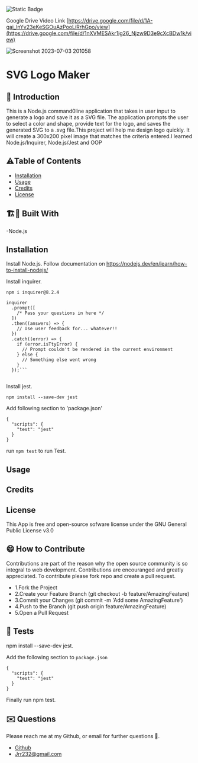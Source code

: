  
 
![Static Badge](https://img.shields.io/badge/license-GNU_General_Public_License_v3.0-yellow)

Google Drive Video Link 
[https://drive.google.com/file/d/1A-gai_lnYv23eKeSGOuAzPooLiRrhGpo/view](https://drive.google.com/file/d/1nXVMESAkr1ig26_Njzw9D3e9cXcBDw1k/view)


![Screenshot 2023-07-03 201058](https://github.com/Jrr1232/week-10/assets/71472570/f5c81c5d-88aa-4399-a3ab-33ccf62fdb98)

# SVG Logo Maker


## 🤔 Introduction

This is a Node.js command0line application that takes in user input to generate a logo and save it as a SVG file. The application prompts the user to select a color and shape, provide text for the logo, and saves the generated SVG to a .svg file.This project will help me design logo quickly. It will create a 300x200 pixel image that matches the criteria entered.I learned Node.js/Inquirer, Node.js/Jest and OOP 




## ⚠️Table of Contents 
- [Installation](#installation)
- [Usage](#usage)
- [Credits](#credits)
- [License](#license)




## 🏗️🚧 Built With 

-Node.js







## Installation 

Install Node.js. Follow documentation on https://nodejs.dev/en/learn/how-to-install-nodejs/

Install inquirer. 

``` npm i inquirer@8.2.4 ```  

``` var inquirer = require('inquirer');
inquirer
  .prompt([
    /* Pass your questions in here */
  ])
  .then((answers) => {
    // Use user feedback for... whatever!!
  })
  .catch((error) => {
    if (error.isTtyError) {
      // Prompt couldn't be rendered in the current environment
    } else {
      // Something else went wrong
    }
  });```


```
Install jest. 

```npm install --save-dev jest```



Add following section to 'package.json'
```
{
  "scripts": {
    "test": "jest"
  }
}
```

run ``` npm test ``` to run Test.









## Usage







## Credits 





## License 
This App is free and open-source sofware license under the GNU General Public License v3.0





## 😄 How to Contribute
Contributions are part of the reason why the open source community is so integral to web development. Contributions are encouranged and greatly appreciated.
To contribute please fork repo and create a pull request.

- 1.Fork the Project
- 2.Create your Feature Branch (git checkout -b feature/AmazingFeature)
- 3.Commit your Changes (git commit -m 'Add some AmazingFeature')
- 4.Push to the Branch (git push origin feature/AmazingFeature)
- 5.Open a Pull Request





## 🧪 Tests 
npm install --save-dev jest. 

Add the following section to ```package.json```

```
{
  "scripts": {
    "test": "jest"
  }
}
```

Finally run npm test.





## ✉️ Questions 
Please reach me at my Github, or email for further questions 🐶. 
- [Github](https://github.com/Jrr1232)
- Jrr232@gmail.com



